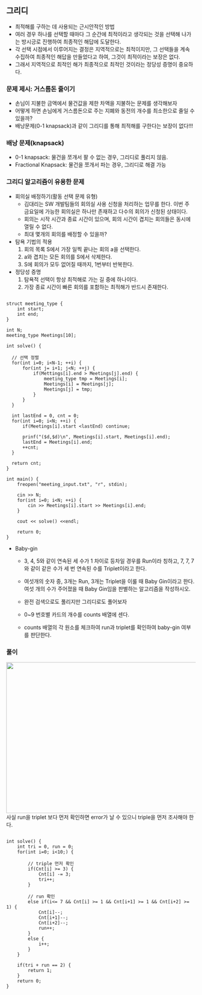## 그리디
- 최적해를 구하는 데 사용되는 근시안적인 방법
- 여러 경우 하나를 선택할 때마다 그 순간에 최적이라고 생각되는 것을 선택해 나가는 방시긍로 진행하여 최종적인 해답에 도달한다.
- 각 선택 시점에서 이루어지는 결정은 지역적으로는 최적이지만, 그 선택들을 계속 수집하여 최종적인 해답을 만들었다고 하여, 그것이 최적이라는 보장은 없다.
- 그래서 지역적으로 최적인 해가 최종적으로 최적인 것이라는 정당성 증명이 중요하다.

### 문제 제시: 거스름돈 줄이기
- 손님이 지불한 금액에서 물건값을 제한 차액을 지불하는 문제를 생각해보자
- 어떻게 하면 손님에게 거스름돈으로 주는 지폐와 동전의 개수를 최소한으로 줄일 수 있을까?
- 배낭문제(0-1 knapsack)과 같이 그리디를 통해 최적해를 구한다는 보장이 없다!!!

### 배낭 문제(knapsack)
- 0-1 knapsack: 물건을 쪼개서 팔 수 없는 경우, 그리디로 풀리지 않음.
- Fractional Knapsack: 물건을 쪼개서 파는 경우, 그리디로 해결 가능

### 그리디 알고리즘이 유용한 문제
- 회의실 배정하기(활동 선택 문제 유형)
  + 김대리는 SW 개발팀들의 회의실 사용 신청을 처리하는 업무를 한다. 이번 주 금요일에 가능한 회의실은 하나만 존재하고 다수의 회의가 신청된 상태이다.
  + 회의는 시작 시간과 종료 시간이 있으며, 회의 시간이 겹치는 회의들은 동시에 열릴 수 없다.
  + 최대 몇개의 회의를 배정할 수 있을까? 
- 탐욕 기법의 적용
  1. 회의 목록 S에서 가장 일찍 끝나는 회의 a을 선택한다.
  2. a와 겹치는 모든 회의를 S에서 삭제한다.
  3. S에 회의가 모두 없어질 때까지, 1번부터 반복한다.
- 정당성 증명
  1. 탐욕적 선택이 항상 최적해로 가는 길 중에 하나이다.
  2. 가장 종료 시간이 빠른 회의를 포함하는 최적해가 반드시 존재한다.

```

struct meeting_type {
    int start;
    int end;
}

int N;
meeting_type Meetings[10];

int solve() {

  // 선택 정렬
  for(int i=0; i<N-1; ++i) {
      for(int j= i+1; j<N; ++j) {
          if(Mettings[i].end > Meetings[j].end) {
              meeting_type tmp = Meetings[i];
              Meetings[i] = Meetings[j];
              Meetings[j] = tmp;
          }
      }
  }

  int lastEnd = 0, cnt = 0;
  for(int i=0; i<N; ++i) {
      if(Meetings[i].start <lastEnd) continue;

      prinf("($d,$d)\n", Meetings[i].start, Meetings[i].end);
      lastEnd = Meetings[i].end;
      ++cnt;
  }

  return cnt;
}

int main() {
    freopen("meeting_input.txt", "r", stdin);

    cin >> N;
    for(int i=0; i<N; ++i) {
        cin >> Meetings[i].start >> Meetings[i].end;
    }

    cout << solve() <<endl;

    return 0;
}

```

- Baby-gin
  + 3, 4, 5와 같이 연속된 세 수가 1 차이로 등차일 경우를 Run이라 칭하고, 7, 7, 7와 같이 같은 수가 세 번 연속된 수를 Triplet이라고 한다. 
  + 여섯개의 숫자 중, 3개는 Run, 3개는 Triplet을 이룰 때 Baby Gin이라고 한다. 여섯 개의 수가 주어졌을 때 Baby Gin임을 판별하는 알고리즘을 작성하시오.

  + 완전 검색으로도 풀리지만 그리디로도 풀어보자
  + 0~9 번호별 카드의 개수를 counts 배열에 센다.
  + counts 배열의 각 원소를 체크하여 run과 triplet를 확인하여 baby-gin 여부를 판단한다.


### 풀이
<img src="https://user-images.githubusercontent.com/107410759/216268006-e704a4f0-12fd-47b8-a27f-00f9a98d5d54.png" width="800" height="400"/>
사실 run을 triplet 보다 먼저 확인하면 error가 날 수 있으니 triple을 먼저 조사해야 한다.

```

int solve() {
    int tri = 0, run = 0;
    for(int i=0; i<10;) {
    
        // triple 먼저 확인
        if(Cnt[i] >= 3) {
            Cnt[i] -= 3;
            tri++;
        }
        
        // run 확인
        else if(i<= 7 && Cnt[i] >= 1 && Cnt[i+1] >= 1 && Cnt[i+2] >= 1) {
            Cnt[i]--;
            Cnt[i+1]--;
            Cnt[i+2]--;
            run++;
        }
        else {
            i++;
        }
    }

    if(tri + run == 2) {
        return 1;
    }
    return 0;
}

```

